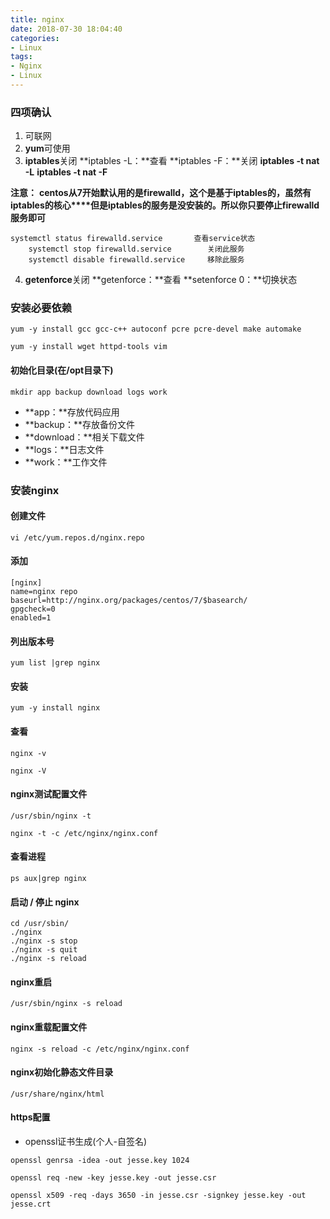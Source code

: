 ```yaml
---
title: nginx
date: 2018-07-30 18:04:40
categories:
- Linux
tags:
- Nginx 
- Linux
---
```

### 四项确认
1. 可联网
2. **yum**可使用
3. **iptables**关闭
    **iptables -L：**查看
    **iptables -F：**关闭
    **iptables -t nat -L**
   **iptables -t nat -F**

**注意：**
**centos从7开始默认用的是firewalld，这个是基于iptables的，虽然有iptables的核心****但是iptables的服务是没安装的。所以你只要停止firewalld服务即可**
```
systemctl status firewalld.service       查看service状态
    systemctl stop firewalld.service        关闭此服务
    systemctl disable firewalld.service     移除此服务
```

4. **getenforce**关闭
    **getenforce：**查看
    **setenforce 0：**切换状态

### 安装必要依赖
```
yum -y install gcc gcc-c++ autoconf pcre pcre-devel make automake
```
```
yum -y install wget httpd-tools vim
```
#### 初始化目录(在/opt目录下)
```
mkdir app backup download logs work
```
- **app：**存放代码应用
- **backup：**存放备份文件
- **download：**相关下载文件
- **logs：**日志文件
- **work：**工作文件

### 安装nginx
#### 创建文件
```
vi /etc/yum.repos.d/nginx.repo
```
#### 添加
```
[nginx]
name=nginx repo
baseurl=http://nginx.org/packages/centos/7/$basearch/
gpgcheck=0
enabled=1
```

#### 列出版本号
```
yum list |grep nginx
```
#### 安装
```
yum -y install nginx
```
#### 查看
```
nginx -v
```
```
nginx -V
```

#### nginx测试配置文件
```
/usr/sbin/nginx -t

nginx -t -c /etc/nginx/nginx.conf
```

#### 查看进程
```
ps aux|grep nginx
```

#### 启动 / 停止 nginx
```
cd /usr/sbin/
./nginx
./nginx -s stop
./nginx -s quit
./nginx -s reload
```

#### nginx重启
```
/usr/sbin/nginx -s reload
```

#### nginx重载配置文件
```
nginx -s reload -c /etc/nginx/nginx.conf
```

#### nginx初始化静态文件目录
```
/usr/share/nginx/html
```

#### https配置
- openssl证书生成(个人-自签名)
```
openssl genrsa -idea -out jesse.key 1024

openssl req -new -key jesse.key -out jesse.csr

openssl x509 -req -days 3650 -in jesse.csr -signkey jesse.key -out jesse.crt
```